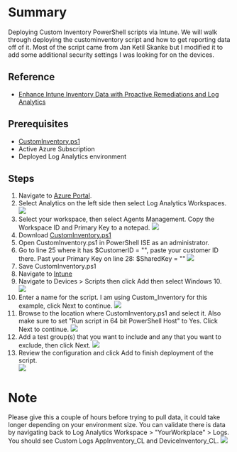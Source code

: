# Summary

Deploying Custom Inventory PowerShell scripts via Intune. We will walk through deploying the custominventory script and how to get reporting data off of it. Most of the script came from Jan Ketil Skanke but I modified it to add some additional security settings I was looking for on the devices.

## Reference
* [Enhance Intune Inventory Data with Proactive Remediations and Log Analytics](https://msendpointmgr.com/2021/04/12/enhance-intune-inventory-data-with-proactive-remediations-and-log-analytics/)

## Prerequisites
* [CustomInventory.ps1](https://github.com/mattnovitsch/M365/blob/main/CustomInventory.ps1)
* Active Azure Subscription
* Deployed Log Analytics environment

## Steps

1. Navigate to [Azure Portal](https://portal.azure.com/#allservices).
2. Select Analytics on the left side then select Log Analytics Workspaces.
![](https://github.com/mattnovitsch/M365/blob/main/UC2.jpg) 
3. Select your workspace, then select Agents Management. Copy the Workspace ID and Primary Key to a notepad.
![](https://github.com/mattnovitsch/M365/blob/main/DPS1.jpg)
3. Download [CustomInventory.ps1](https://github.com/mattnovitsch/M365/blob/main/CustomInventory.ps1)
4. Open CustomInventory.ps1 in PowerShell ISE as an administrator.
5. Go to line 25 where it has $CustomerID = "", paste your customer ID there. Past your Primary Key on line 28: $SharedKey = ""
![](https://github.com/mattnovitsch/M365/blob/main/DPS2.jpg)
6. Save CustomInventory.ps1
7. Navigate to [Intune](https://endpoint.microsoft.com)
8. Navigate to Devices > Scripts then click Add then select Windows 10.<BR>
![](https://github.com/mattnovitsch/M365/blob/main/DPS3.jpg)
9. Enter a name for the script. I am using Custom_Inventory for this example, click Next to continue.
![](https://github.com/mattnovitsch/M365/blob/main/DPS4.jpg)
10. Browse to the location where CustomInventory.ps1 and select it. Also make sure to set "Run script in 64 bit PowerShell Host" to Yes. Click Next to continue.
![](https://github.com/mattnovitsch/M365/blob/main/DPS5.jpg)
11. Add a test group(s) that you want to include and any that you want to exclude, then click Next.
![](https://github.com/mattnovitsch/M365/blob/main/DPS6.jpg)
12. Review the configuration and click Add to finish deployment of the script. <BR>
![](https://github.com/mattnovitsch/M365/blob/main/DPS7.jpg)

# Note
Please give this a couple of hours before trying to pull data, it could take longer depending on your environment size. You can validate there is data by navigating back to Log Analytics Workspace > "YourWorkplace" > Logs. You should see Custom Logs AppInventory_CL and DeviceInventory_CL. 
![](https://github.com/mattnovitsch/M365/blob/main/DPS8.jpg)